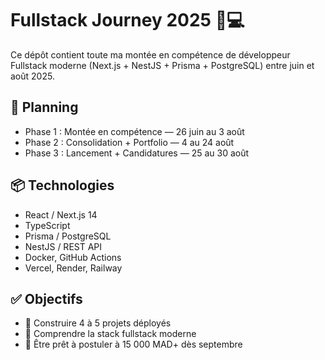 # Fullstack Journey 2025 🧠💻

Ce dépôt contient toute ma montée en compétence de développeur Fullstack moderne (Next.js + NestJS + Prisma + PostgreSQL) entre juin et août 2025.

## 📅 Planning

- Phase 1 : Montée en compétence — 26 juin au 3 août
- Phase 2 : Consolidation + Portfolio — 4 au 24 août
- Phase 3 : Lancement + Candidatures — 25 au 30 août

## 📦 Technologies
- React / Next.js 14
- TypeScript
- Prisma / PostgreSQL
- NestJS / REST API
- Docker, GitHub Actions
- Vercel, Render, Railway

## ✅ Objectifs
- 🔨 Construire 4 à 5 projets déployés
- 🧠 Comprendre la stack fullstack moderne
- 💼 Être prêt à postuler à 15 000 MAD+ dès septembre
